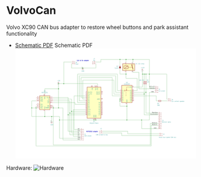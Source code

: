 # VolvoCan
Volvo XC90 CAN bus adapter to restore wheel buttons and park assistant functionality

* [Schematic PDF](doc/schematic.pdf) Schematic PDF
![Schematic](doc/schematic.PNG)


Hardware:
![Hardware](doc/adapter.jpg)
